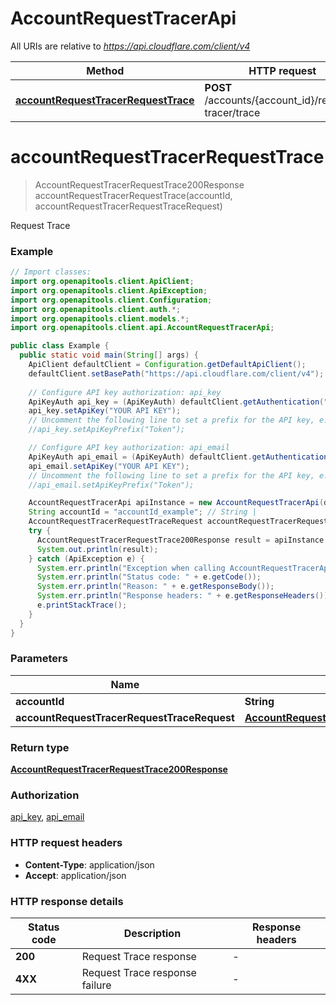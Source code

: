 # AccountRequestTracerApi

All URIs are relative to *https://api.cloudflare.com/client/v4*

| Method | HTTP request | Description |
|------------- | ------------- | -------------|
| [**accountRequestTracerRequestTrace**](AccountRequestTracerApi.md#accountRequestTracerRequestTrace) | **POST** /accounts/{account_id}/request-tracer/trace | Request Trace |


<a id="accountRequestTracerRequestTrace"></a>
# **accountRequestTracerRequestTrace**
> AccountRequestTracerRequestTrace200Response accountRequestTracerRequestTrace(accountId, accountRequestTracerRequestTraceRequest)

Request Trace

### Example
```java
// Import classes:
import org.openapitools.client.ApiClient;
import org.openapitools.client.ApiException;
import org.openapitools.client.Configuration;
import org.openapitools.client.auth.*;
import org.openapitools.client.models.*;
import org.openapitools.client.api.AccountRequestTracerApi;

public class Example {
  public static void main(String[] args) {
    ApiClient defaultClient = Configuration.getDefaultApiClient();
    defaultClient.setBasePath("https://api.cloudflare.com/client/v4");
    
    // Configure API key authorization: api_key
    ApiKeyAuth api_key = (ApiKeyAuth) defaultClient.getAuthentication("api_key");
    api_key.setApiKey("YOUR API KEY");
    // Uncomment the following line to set a prefix for the API key, e.g. "Token" (defaults to null)
    //api_key.setApiKeyPrefix("Token");

    // Configure API key authorization: api_email
    ApiKeyAuth api_email = (ApiKeyAuth) defaultClient.getAuthentication("api_email");
    api_email.setApiKey("YOUR API KEY");
    // Uncomment the following line to set a prefix for the API key, e.g. "Token" (defaults to null)
    //api_email.setApiKeyPrefix("Token");

    AccountRequestTracerApi apiInstance = new AccountRequestTracerApi(defaultClient);
    String accountId = "accountId_example"; // String | 
    AccountRequestTracerRequestTraceRequest accountRequestTracerRequestTraceRequest = new AccountRequestTracerRequestTraceRequest(); // AccountRequestTracerRequestTraceRequest | 
    try {
      AccountRequestTracerRequestTrace200Response result = apiInstance.accountRequestTracerRequestTrace(accountId, accountRequestTracerRequestTraceRequest);
      System.out.println(result);
    } catch (ApiException e) {
      System.err.println("Exception when calling AccountRequestTracerApi#accountRequestTracerRequestTrace");
      System.err.println("Status code: " + e.getCode());
      System.err.println("Reason: " + e.getResponseBody());
      System.err.println("Response headers: " + e.getResponseHeaders());
      e.printStackTrace();
    }
  }
}
```

### Parameters

| Name | Type | Description  | Notes |
|------------- | ------------- | ------------- | -------------|
| **accountId** | **String**|  | |
| **accountRequestTracerRequestTraceRequest** | [**AccountRequestTracerRequestTraceRequest**](AccountRequestTracerRequestTraceRequest.md)|  | |

### Return type

[**AccountRequestTracerRequestTrace200Response**](AccountRequestTracerRequestTrace200Response.md)

### Authorization

[api_key](../README.md#api_key), [api_email](../README.md#api_email)

### HTTP request headers

 - **Content-Type**: application/json
 - **Accept**: application/json

### HTTP response details
| Status code | Description | Response headers |
|-------------|-------------|------------------|
| **200** | Request Trace response |  -  |
| **4XX** | Request Trace response failure |  -  |


